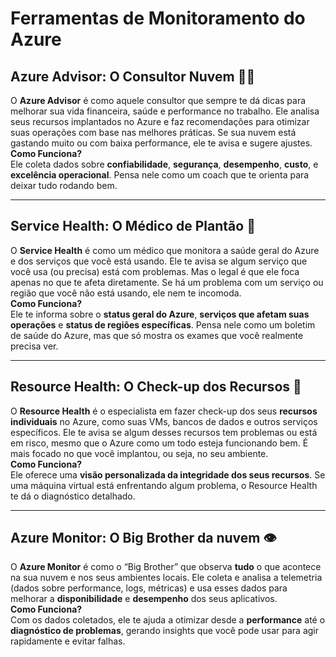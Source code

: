 # Ferramentas de Monitoramento do Azure

## Azure Advisor: O Consultor Nuvem 👨‍💼
O **Azure Advisor** é como aquele consultor que sempre te dá dicas para melhorar sua vida financeira, saúde e performance no trabalho. Ele analisa seus recursos implantados no Azure e faz recomendações para otimizar suas operações com base nas melhores práticas. Se sua nuvem está gastando muito ou com baixa performance, ele te avisa e sugere ajustes.  
**Como Funciona?**  
Ele coleta dados sobre **confiabilidade**, **segurança**, **desempenho**, **custo**, e **excelência operacional**. Pensa nele como um coach que te orienta para deixar tudo rodando bem.

---

## Service Health: O Médico de Plantão 🏥
O **Service Health** é como um médico que monitora a saúde geral do Azure e dos serviços que você está usando. Ele te avisa se algum serviço que você usa (ou precisa) está com problemas. Mas o legal é que ele foca apenas no que te afeta diretamente. Se há um problema com um serviço ou região que você não está usando, ele nem te incomoda.  
**Como Funciona?**  
Ele te informa sobre o **status geral do Azure**, **serviços que afetam suas operações** e **status de regiões específicas**. Pensa nele como um boletim de saúde do Azure, mas que só mostra os exames que você realmente precisa ver.

---

## Resource Health: O Check-up dos Recursos 🔬  
O **Resource Health** é o especialista em fazer check-up dos seus **recursos individuais** no Azure, como suas VMs, bancos de dados e outros serviços específicos. Ele te avisa se algum desses recursos tem problemas ou está em risco, mesmo que o Azure como um todo esteja funcionando bem. É mais focado no que você implantou, ou seja, no seu ambiente.  
**Como Funciona?**  
Ele oferece uma **visão personalizada da integridade dos seus recursos**. Se uma máquina virtual está enfrentando algum problema, o Resource Health te dá o diagnóstico detalhado.

---

## Azure Monitor: O Big Brother da nuvem 👁️  
O **Azure Monitor** é como o “Big Brother” que observa **tudo** o que acontece na sua nuvem e nos seus ambientes locais. Ele coleta e analisa a telemetria (dados sobre performance, logs, métricas) e usa esses dados para melhorar a **disponibilidade** e **desempenho** dos seus aplicativos.  
**Como Funciona?**  
Com os dados coletados, ele te ajuda a otimizar desde a **performance** até o **diagnóstico de problemas**, gerando insights que você pode usar para agir rapidamente e evitar falhas.
